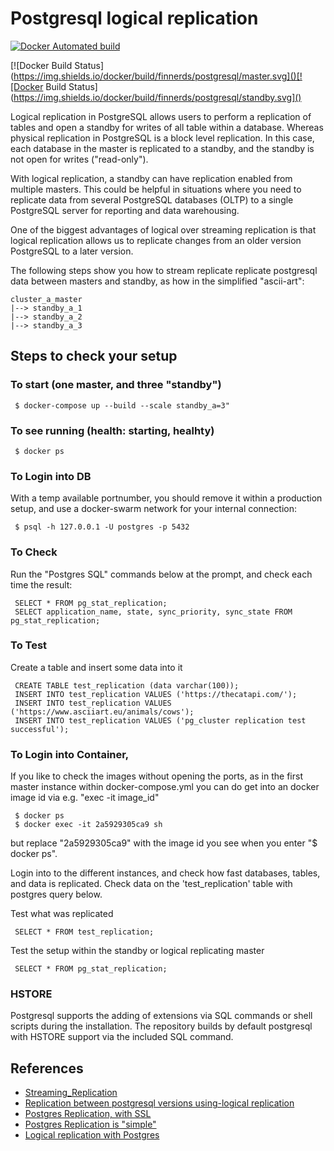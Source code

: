 # Postgresql logical replication

[![Docker Automated build](https://img.shields.io/docker/automated/finnerds/postgresql.svg)]()

[![Docker Build Status](https://img.shields.io/docker/build/finnerds/postgresql/master.svg]()[![Docker Build Status](https://img.shields.io/docker/build/finnerds/postgresql/standby.svg]()

Logical replication in PostgreSQL allows users to perform a replication of tables and open a standby for writes of all table within a database. Whereas physical replication in PostgreSQL is a block level replication. In this case, each database in the master is replicated to a standby, and the standby is not open for writes ("read-only"). 

With logical replication, a standby can have replication enabled from multiple masters. This could be helpful in situations where you need to replicate data from several PostgreSQL databases (OLTP) to a single PostgreSQL server for reporting and data warehousing.

One of the biggest advantages of logical over streaming replication is that logical replication allows us to replicate changes from an older version PostgreSQL to a later version. 

The following steps show you how to stream replicate replicate postgresql data between masters and standby, as how in the simplified "ascii-art":

    cluster_a_master 
    |--> standby_a_1 
    |--> standby_a_2 
    |--> standby_a_3 

## Steps to check your setup

### To start (one master, and three "standby")

     $ docker-compose up --build --scale standby_a=3"

### To see running (health: starting, healhty) 

     $ docker ps

### To Login into DB

With a temp available portnumber, you should remove it within a production setup, and use a docker-swarm network for your internal connection:

     $ psql -h 127.0.0.1 -U postgres -p 5432

### To Check 

Run the "Postgres SQL" commands below at the prompt, and check each time the result:

     SELECT * FROM pg_stat_replication;
     SELECT application_name, state, sync_priority, sync_state FROM pg_stat_replication;

### To Test

Create a table and insert some data into it

     CREATE TABLE test_replication (data varchar(100));
     INSERT INTO test_replication VALUES ('https://thecatapi.com/');
     INSERT INTO test_replication VALUES ('https://www.asciiart.eu/animals/cows');
     INSERT INTO test_replication VALUES ('pg_cluster replication test successful');

### To Login into Container‚

If you like to check the images without opening the ports, as in the first master instance within docker-compose.yml you can do get into an docker image id via e.g. "exec -it image_id"

     $ docker ps
     $ docker exec -it 2a5929305ca9 sh

but replace "2a5929305ca9" with the image id you see when you enter "$ docker ps".

Login into to the different instances, and check how fast databases, tables, and data is replicated. 
Check data on the 'test_replication' table with postgres query below.

Test what was replicated

     SELECT * FROM test_replication;

Test the setup within the standby or logical replicating master

     SELECT * FROM pg_stat_replication;
     
### HSTORE

Postgresql supports the adding of extensions via SQL commands or shell scripts during the installation. The repository builds by default postgresql with HSTORE support via the included SQL command.

## References

- [Streaming_Replication](https://wiki.postgresql.org/wiki/Streaming_Replication)
- [Replication between postgresql versions using-logical replication](https://www.percona.com/blog/2019/04/04/replication-between-postgresql-versions-using-logical-replication/)
- [Postgres Replication, with SSL](https://blog.raveland.org/post/postgresql_sr/)
- [Postgres Replication is "simple"](https://scalegrid.io/blog/getting-started-with-postgresql-streaming-replication/)
- [Logical replication with Postgres](http://yallalabs.com/linux/how-to-setup-a-logical-replication-on-postgresql-10/)
